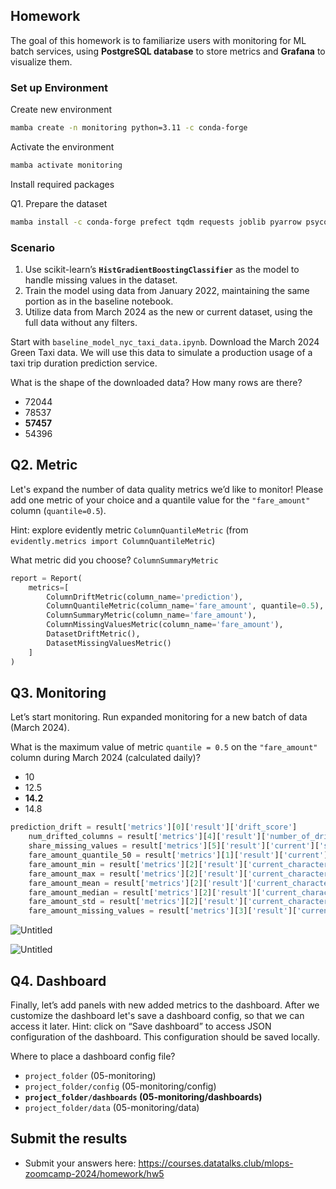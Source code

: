 ## Homework

The goal of this homework is to familiarize users with monitoring for ML batch services, using **PostgreSQL database** to store metrics and **Grafana** to visualize them.

### Set up Environment

Create new environment

```bash
mamba create -n monitoring python=3.11 -c conda-forge
```

Activate the environment

```bash
mamba activate monitoring
```

Install required packages

Q1. Prepare the dataset

```bash
mamba install -c conda-forge prefect tqdm requests joblib pyarrow psycopg evidently pandas numpy scikit-learn jupyter polars
```

### Scenario

1. Use scikit-learn’s **`HistGradientBoostingClassifier`** as the model to handle missing values in the dataset.
2. Train the model using data from January 2022, maintaining the same portion as in the baseline notebook.
3. Utilize data from March 2024 as the new or current dataset, using the full data without  any filters.

Start with `baseline_model_nyc_taxi_data.ipynb`. Download the March 2024 Green Taxi data. We will use this data to simulate a production usage of a taxi trip duration prediction service.

What is the shape of the downloaded data? How many rows are there?

- 72044
- 78537
- **57457**
- 54396

## Q2. Metric

Let's expand the number of data quality metrics we’d like to monitor! Please add one metric of your choice and a quantile value for the `"fare_amount"` column (`quantile=0.5`).

Hint: explore evidently metric `ColumnQuantileMetric` (from `evidently.metrics import ColumnQuantileMetric`)

What metric did you choose?
`ColumnSummaryMetric`

```python
report = Report(
    metrics=[
        ColumnDriftMetric(column_name='prediction'),
        ColumnQuantileMetric(column_name='fare_amount', quantile=0.5),
        ColumnSummaryMetric(column_name='fare_amount'),
        ColumnMissingValuesMetric(column_name='fare_amount'),
        DatasetDriftMetric(),
        DatasetMissingValuesMetric()
    ]
)
```

## Q3. Monitoring

Let’s start monitoring. Run expanded monitoring for a new batch of data (March 2024).

What is the maximum value of metric `quantile = 0.5` on the `"fare_amount"` column during March 2024 (calculated daily)?

- 10
- 12.5
- **14.2**
- 14.8

```python
prediction_drift = result['metrics'][0]['result']['drift_score']
    num_drifted_columns = result['metrics'][4]['result']['number_of_drifted_columns']
    share_missing_values = result['metrics'][5]['result']['current']['share_of_missing_values']
    fare_amount_quantile_50 = result['metrics'][1]['result']['current']['value']
    fare_amount_min = result['metrics'][2]['result']['current_characteristics']['min']
    fare_amount_max = result['metrics'][2]['result']['current_characteristics']['max']
    fare_amount_mean = result['metrics'][2]['result']['current_characteristics']['mean']
    fare_amount_median = result['metrics'][2]['result']['current_characteristics']['p50']
    fare_amount_std = result['metrics'][2]['result']['current_characteristics']['std']
    fare_amount_missing_values = result['metrics'][3]['result']['current']['number_of_missing_values']
```

![Untitled](https://prod-files-secure.s3.us-west-2.amazonaws.com/8838976b-3f69-4ca1-bc9c-e1e9cbd08aa6/de6e722f-c44e-4845-95e0-b2e55d05ade3/Untitled.png)

![Untitled](https://prod-files-secure.s3.us-west-2.amazonaws.com/8838976b-3f69-4ca1-bc9c-e1e9cbd08aa6/6724a405-bb76-409f-81d8-58307f6cb7fe/Untitled.png)

## Q4. Dashboard

Finally, let’s add panels with new added metrics to the dashboard. After we customize the  dashboard let's save a dashboard config, so that we can access it later. Hint: click on “Save dashboard” to access JSON configuration of the dashboard. This configuration should be saved locally.

Where to place a dashboard config file?

- `project_folder` (05-monitoring)
- `project_folder/config` (05-monitoring/config)
- **`project_folder/dashboards` (05-monitoring/dashboards)**
- `project_folder/data` (05-monitoring/data)

## Submit the results

- Submit your answers here: https://courses.datatalks.club/mlops-zoomcamp-2024/homework/hw5